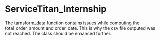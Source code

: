 # ServiceTitan_Internship

The tarnsform_data function contains issues while computing the total_order_amount and order_date. This is why the csv file outputed was not reached. The class should be enhanced further.
